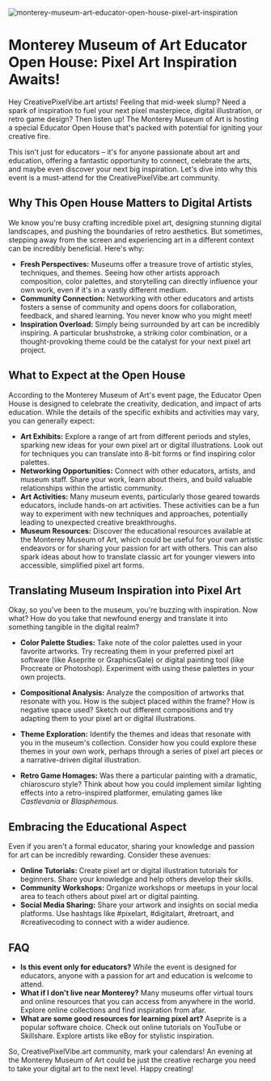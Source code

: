![monterey-museum-art-educator-open-house-pixel-art-inspiration](https://images.pexels.com/photos/2261165/pexels-photo-2261165.jpeg?auto=compress&cs=tinysrgb&fit=crop&h=627&w=1200)

# Monterey Museum of Art Educator Open House: Pixel Art Inspiration Awaits!

Hey CreativePixelVibe.art artists! Feeling that mid-week slump? Need a spark of inspiration to fuel your next pixel masterpiece, digital illustration, or retro game design? Then listen up! The Monterey Museum of Art is hosting a special Educator Open House that's packed with potential for igniting your creative fire.

This isn't just for educators – it's for anyone passionate about art and education, offering a fantastic opportunity to connect, celebrate the arts, and maybe even discover your next big inspiration. Let's dive into why this event is a must-attend for the CreativePixelVibe.art community.

## Why This Open House Matters to Digital Artists

We know you're busy crafting incredible pixel art, designing stunning digital landscapes, and pushing the boundaries of retro aesthetics. But sometimes, stepping away from the screen and experiencing art in a different context can be incredibly beneficial. Here's why:

*   **Fresh Perspectives:** Museums offer a treasure trove of artistic styles, techniques, and themes. Seeing how other artists approach composition, color palettes, and storytelling can directly influence your own work, even if it's in a vastly different medium.
*   **Community Connection:** Networking with other educators and artists fosters a sense of community and opens doors for collaboration, feedback, and shared learning. You never know who you might meet!
*   **Inspiration Overload:** Simply being surrounded by art can be incredibly inspiring. A particular brushstroke, a striking color combination, or a thought-provoking theme could be the catalyst for your next pixel art project.

## What to Expect at the Open House

According to the Monterey Museum of Art's event page, the Educator Open House is designed to celebrate the creativity, dedication, and impact of arts education. While the details of the specific exhibits and activities may vary, you can generally expect:

*   **Art Exhibits:** Explore a range of art from different periods and styles, sparking new ideas for your own pixel art or digital illustrations. Look out for techniques you can translate into 8-bit forms or find inspiring color palettes.
*   **Networking Opportunities:** Connect with other educators, artists, and museum staff. Share your work, learn about theirs, and build valuable relationships within the artistic community.
*   **Art Activities:** Many museum events, particularly those geared towards educators, include hands-on art activities. These activities can be a fun way to experiment with new techniques and approaches, potentially leading to unexpected creative breakthroughs.
*   **Museum Resources:** Discover the educational resources available at the Monterey Museum of Art, which could be useful for your own artistic endeavors or for sharing your passion for art with others. This can also spark ideas about how to translate classic art for younger viewers into accessible, simplified pixel art forms.

## Translating Museum Inspiration into Pixel Art

Okay, so you've been to the museum, you're buzzing with inspiration. Now what? How do you take that newfound energy and translate it into something tangible in the digital realm?

*   **Color Palette Studies:** Take note of the color palettes used in your favorite artworks. Try recreating them in your preferred pixel art software (like Aseprite or GraphicsGale) or digital painting tool (like Procreate or Photoshop). Experiment with using these palettes in your own projects.
*   **Compositional Analysis:** Analyze the composition of artworks that resonate with you. How is the subject placed within the frame? How is negative space used? Sketch out different compositions and try adapting them to your pixel art or digital illustrations.
*   **Theme Exploration:** Identify the themes and ideas that resonate with you in the museum's collection. Consider how you could explore these themes in your own work, perhaps through a series of pixel art pieces or a narrative-driven digital illustration.

*   **Retro Game Homages:** Was there a particular painting with a dramatic, chiaroscuro style? Think about how you could implement similar lighting effects into a retro-inspired platformer, emulating games like *Castlevania* or *Blasphemous*.

## Embracing the Educational Aspect

Even if you aren't a formal educator, sharing your knowledge and passion for art can be incredibly rewarding. Consider these avenues:

*   **Online Tutorials:** Create pixel art or digital illustration tutorials for beginners. Share your knowledge and help others develop their skills.
*   **Community Workshops:** Organize workshops or meetups in your local area to teach others about pixel art or digital painting.
*   **Social Media Sharing:** Share your artwork and insights on social media platforms. Use hashtags like #pixelart, #digitalart, #retroart, and #creativecoding to connect with a wider audience.

## FAQ

*   **Is this event only for educators?** While the event is designed for educators, anyone with a passion for art and education is welcome to attend.
*   **What if I don't live near Monterey?** Many museums offer virtual tours and online resources that you can access from anywhere in the world. Explore online collections and find inspiration from afar.
*   **What are some good resources for learning pixel art?** Aseprite is a popular software choice. Check out online tutorials on YouTube or Skillshare. Explore artists like eBoy for stylistic inspiration.

So, CreativePixelVibe.art community, mark your calendars! An evening at the Monterey Museum of Art could be just the creative recharge you need to take your digital art to the next level. Happy creating!
